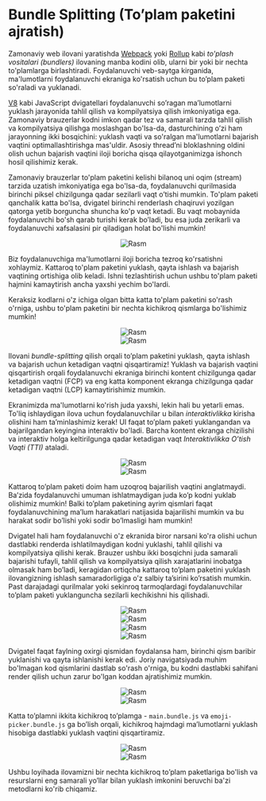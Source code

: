 # **Bundle Splitting (To’plam paketini ajratish)**

Zamonaviy web ilovani yaratishda [Webpack](https://webpack.js.org/) yoki [Rollup](https://rollupjs.org/guide/en/) kabi *to'plash vositalari (bundlers)* ilovaning manba kodini olib, ularni bir yoki bir nechta to'plamlarga birlashtiradi. Foydalanuvchi veb-saytga kirganida, ma'lumotlarni foydalanuvchi ekraniga ko'rsatish uchun bu to’plam paketi so'raladi va yuklanadi.

[V8](https://v8.dev/docs) kabi JavaScript dvigatellari foydalanuvchi so’ragan ma’lumotlarni yuklash jarayonida tahlil qilish va kompilyatsiya qilish imkoniyatiga ega. Zamonaviy brauzerlar kodni imkon qadar tez va samarali tarzda tahlil qilish va kompilyatsiya qilishga moslashgan bo'lsa-da, dasturchining o’zi ham jarayonning ikki bosqichini: yuklash vaqti va so'ralgan ma'lumotlarni bajarish vaqtini optimallashtirishga mas'uldir. Asosiy thread’ni bloklashning oldini olish uchun bajarish vaqtini iloji boricha qisqa qilayotganimizga ishonch hosil qilishimiz kerak. 

Zamonaviy brauzerlar to'plam paketini kelishi bilanoq uni oqim (stream) tarzida uzatish imkoniyatiga ega bo'lsa-da, foydalanuvchi qurilmasida birinchi piksel chizilgunga qadar sezilarli vaqt o’tishi mumkin. To'plam paketi qanchalik katta bo'lsa, dvigatel birinchi renderlash chaqiruvi yozilgan qatorga yetib borguncha shuncha ko'p vaqt ketadi. Bu vaqt mobaynida foydalanuvchi bo'sh qarab turishi kerak bo’ladi, bu esa juda zerikarli va foydalanuvchi xafsalasini pir qiladigan holat bo'lishi mumkin\! 

<div align="center">
  <img src="../../images/bundle/01.png" alt="Rasm" />
</div>

Biz foydalanuvchiga ma'lumotlarni iloji boricha tezroq ko'rsatishni xohlaymiz. Kattaroq to'plam paketini yuklash, qayta ishlash va bajarish vaqtining ortishiga olib keladi. Ishni tezlashtirish uchun ushbu to'plam paketi hajmini kamaytirish ancha yaxshi yechim bo'lardi.

Keraksiz kodlarni o'z ichiga olgan bitta katta to'plam paketini so'rash o'rniga, ushbu to'plam paketini bir nechta kichikroq qismlarga bo'lishimiz mumkin\!

<div align="center">
  <img src="../../images/bundle/02.png" alt="Rasm" />
</div> 

<div align="center">
  <img src="../../images/bundle/03.png" alt="Rasm" />
</div>

Ilovani *bundle-splitting* qilish orqali to’plam paketini yuklash, qayta ishlash va bajarish uchun ketadigan vaqtni qisqartiramiz\! Yuklash va bajarish vaqtini qisqartirish orqali foydalanuvchi ekraniga birinchi kontent chizilgunga qadar ketadigan vaqtni (FCP) va eng katta komponent ekranga chizilgunga qadar ketadigan vaqtni (LCP) kamaytirishimiz mumkin.  

Ekranimizda ma'lumotlarni ko'rish juda yaxshi, lekin hali bu yetarli emas. To'liq ishlaydigan ilova uchun foydalanuvchilar u bilan *interaktivlikka* kirisha olishini ham ta’minlashimiz kerak\! UI faqat to’plam paketi yuklangandan va bajarilgandan keyingina interaktiv bo'ladi. Barcha kontent ekranga chizilishi va interaktiv holga keltirilgunga qadar ketadigan vaqt *Interaktivlikka O’tish Vaqti (TTI)* ataladi. 

<div align="center">
  <img src="../../images/bundle/04.png" alt="Rasm" />
</div> 

<div align="center">
  <img src="../../images/bundle/05.png" alt="Rasm" />
</div>

Kattaroq to’plam paketi doim ham uzoqroq bajarilish vaqtini anglatmaydi. Ba’zida foydalanuvchi umuman ishlatmaydigan juda ko’p kodni yuklab olishimiz mumkin\! Balki to’plam paketining ayrim qismlari faqat foydalanuvchining ma’lum harakatlari natijasida bajarilishi mumkin va bu harakat sodir bo’lishi yoki sodir bo’lmasligi ham mumkin\!

Dvigatel hali ham foydalanuvchi o'z ekranida biror narsani ko'ra olishi uchun dastlabki renderda ishlatilmaydigan kodni yuklashi, tahlil qilishi va kompilyatsiya qilishi kerak. Brauzer ushbu ikki bosqichni juda samarali bajarishi tufayli, tahlil qilish va kompilyatsiya qilish xarajatlarini inobatga olmasak ham bo’ladi, keragidan ortiqcha kattaroq to’plam paketini yuklash ilovangizning ishlash samaradorligiga o’z salbiy ta’sirini ko’rsatish mumkin. Past darajadagi qurilmalar yoki sekinroq tarmoqlardagi foydalanuvchilar to’plam paketi yuklanguncha sezilarli kechikishni his qilishadi.

<div align="center">
  <img src="../../images/bundle/06.png" alt="Rasm" />
</div>

<div align="center">
  <img src="../../images/bundle/07.png" alt="Rasm" />
</div>

<div align="center">
  <img src="../../images/bundle/08.png" alt="Rasm" />
</div>

<div align="center">
  <img src="../../images/bundle/09.png" alt="Rasm" />
</div>

Dvigatel faqat faylning oxirgi qismidan foydalansa ham, birinchi qism baribir yuklanishi va qayta ishlanishi kerak edi. Joriy navigatsiyada muhim bo'lmagan kod qismlarini dastlab so'rash o'rniga, bu kodni dastlabki sahifani render qilish uchun zarur bo'lgan koddan ajratishimiz mumkin.

<div align="center">
  <img src="../../images/bundle/10.png" alt="Rasm" />
</div>

<div align="center">
  <img src="../../images/bundle/11.png" alt="Rasm" />
</div>


Katta to’plamni ikkita kichikroq to’plamga \- `main.bundle.js` va `emoji-picker.bundle.js` ga bo’lish orqali, kichikroq hajmdagi maʼlumotlarni yuklash hisobiga dastlabki yuklash vaqtini qisqartiramiz.

<div align="center">
  <img src="../../images/bundle/12.png" alt="Rasm" />
</div>

<div align="center">
  <img src="../../images/bundle/13.png" alt="Rasm" />
</div>

Ushbu loyihada ilovamizni bir nechta kichikroq to’plam paketlariga bo'lish va resurslarni eng samarali yo’llar bilan yuklash imkonini beruvchi ba'zi metodlarni ko'rib chiqamiz.


